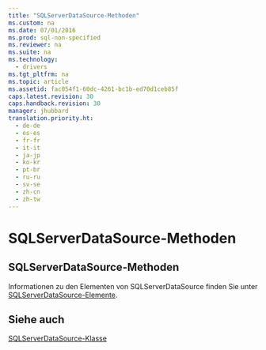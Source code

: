 ```yaml
---
title: "SQLServerDataSource-Methoden"
ms.custom: na
ms.date: 07/01/2016
ms.prod: sql-non-specified
ms.reviewer: na
ms.suite: na
ms.technology: 
  - drivers
ms.tgt_pltfrm: na
ms.topic: article
ms.assetid: fac054f1-60dc-4261-bc1b-ed70d1ceb85f
caps.latest.revision: 30
caps.handback.revision: 30
manager: jhubbard
translation.priority.ht: 
  - de-de
  - es-es
  - fr-fr
  - it-it
  - ja-jp
  - ko-kr
  - pt-br
  - ru-ru
  - sv-se
  - zh-cn
  - zh-tw
---
```

# SQLServerDataSource-Methoden
    
## SQLServerDataSource\-Methoden  
 Informationen zu den Elementen von SQLServerDataSource finden Sie unter [SQLServerDataSource-Elemente](../content/SQLServerDataSource-Members.md).  
  
## Siehe auch  
 [SQLServerDataSource-Klasse](../content/SQLServerDataSource-Class.md)  
  
  